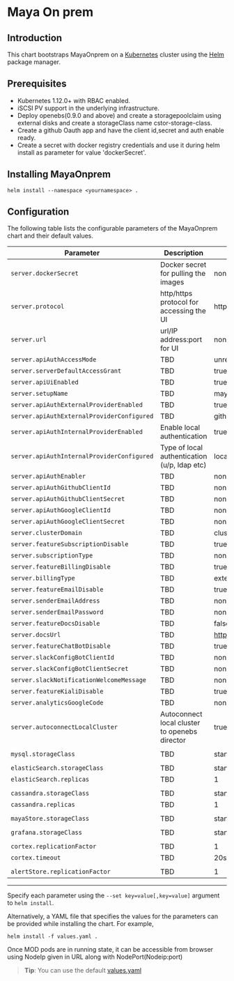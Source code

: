 Maya On prem
=====================


Introduction
------------

This chart bootstraps MayaOnprem on a [Kubernetes](http://kubernetes.io) cluster using the [Helm](https://helm.sh) package manager.

## Prerequisites
- Kubernetes 1.12.0+ with RBAC enabled.
- iSCSI PV support in the underlying infrastructure.
- Deploy openebs(0.9.0 and above) and create a storagepoolclaim using external disks and create a storageClass name cstor-storage-class.
- Create a github Oauth app and have the client id,secret and auth enable ready.
- Create a secret with docker registry credentials and use it during helm install as parameter for value 'dockerSecret'.

## Installing MayaOnprem
```
helm install --namespace <yournamespace> .
```

## Configuration

The following table lists the configurable parameters of the MayaOnprem chart and their default values.

| Parameter                                       | Description                                   | Default                                   |
| ------------------------------------------------|-----------------------------------------------| ------------------------------------------|
| `server.dockerSecret`                           | Docker secret for pulling the images          |      none                                 |
| `server.protocol`                               | http/https protocol for accessing the UI      |      http                                 |
| `server.url`                                    | url/IP address:port for UI                    |      none                                 |
| `server.apiAuthAccessMode`                   | TBD                                           |      unrestricted                         |
| `server.serverDefaultAccessGrant`            | TBD                                           |      true                                 |
| `server.apiUiEnabled`                         | TBD                                           |      true                                 |
| `server.setupName`                             | TBD                                           |      mayaonprem                     |
| `server.apiAuthExternalProviderEnabled`     | TBD                                           |      true                                 |
| `server.apiAuthExternalProviderConfigured`  | TBD                                           |      githubconfig                         |
| `server.apiAuthInternalProviderEnabled`     |  Enable local authentication                  |      true                                     |
| `server.apiAuthInternalProviderConfigured`  |  Type of local authentication (u/p, ldap etc) |      localAuthConfig                          |
| `server.apiAuthEnabler`                       | TBD                                           |      none                                 |
| `server.apiAuthGithubClientId`              | TBD                                           |      none                                 |
| `server.apiAuthGithubClientSecret`          | TBD                                           |      none                                 |
| `server.apiAuthGoogleClientId`              | TBD                                           |      none                                 |
| `server.apiAuthGoogleClientSecret`          | TBD                                           |      none                                 |
| `server.clusterDomain`                         | TBD                                           |      cluster.local                        |
| `server.featureSubscriptionDisable`           | TBD                                           |      true                                 |
| `server.subscriptionType`                      | TBD                                           |      none                                 |
| `server.featureBillingDisable`                | TBD                                           |      true                                 |
| `server.billingType`                           | TBD                                           |      external                             |
| `server.featureEmailDisable`                  | TBD                                           |      true                                 |
| `server.senderEmailAddress`                    | TBD                                           |      none                                 |
| `server.senderEmailPassword`                  | TBD                                           |      none                                 |
| `server.featureDocsDisable`                   | TBD                                           |      false                                |
| `server.docsUrl`                               | TBD                                           |      https://docs.mayaonline.io           |
| `server.featureChatBotDisable`                | TBD                                           |      true                                 |
| `server.slackConfigBotClientId`             | TBD                                           |      none                                 |
| `server.slackConfigBotClientSecret`         | TBD                                           |      none                                 |
| `server.slackNotificationWelcomeMessage`     | TBD                                           |      none                                 |
| `server.featureKialiDisable`                  | TBD                                           |      true                                 |
| `server.analyticsGoogleCode`                  | TBD                                           |      none                                 |
| `server.autoconnectLocalCluster`                | Autoconnect local cluster to openebs director |       true                                |
|                                                 |                                               |                                           |
| `mysql.storageClass`                            | TBD                                           |      standard                             |
|                                                 |                                               |                                           |
| `elasticSearch.storageClass`                    | TBD                                           |      standard                             |
| `elasticSearch.replicas`                        | TBD                                           |      1                                    |
|                                                 |                                               |                                           |
| `cassandra.storageClass`                        | TBD                                           |      standard                             |
| `cassandra.replicas`                            | TBD                                           |      1                                    |
|                                                 |                                               |                                           |
| `mayaStore.storageClass`                        | TBD                                           |      standard                             |
|                                                 |                                               |                                           |
| `grafana.storageClass`                          | TBD                                           |      standard                             |
|                                                 |                                               |                                           |
| `cortex.replicationFactor`                      | TBD                                           |      1                                    |
| `cortex.timeout`                                | TBD                                           |      20s                                  |
|                                                 |                                               |                                           |
| `alertStore.replicationFactor`                  | TBD                                           |      1                                    |
-----------------------------------------------------------------------------------------------------------------------------------------------


Specify each parameter using the `--set key=value[,key=value]` argument to `helm install`.

Alternatively, a YAML file that specifies the values for the parameters can be provided while installing the chart. For example,

```shell
helm install -f values.yaml .
```

Once MOD pods are in running state, it can be accessible from browser using NodeIp given in URL along with NodePort(Nodeip:port)

> **Tip**: You can use the default [values.yaml](values.yaml)
